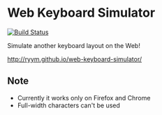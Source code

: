 # Web Keyboard Simulator

[![Build Status](https://travis-ci.org/ryym/web-keyboard-simulator.svg?branch=master)](https://travis-ci.org/ryym/web-keyboard-simulator)

Simulate another keyboard layout on the Web!

http://ryym.github.io/web-keyboard-simulator/

## Note

* Currently it works only on Firefox and Chrome
* Full-width characters can't be used

